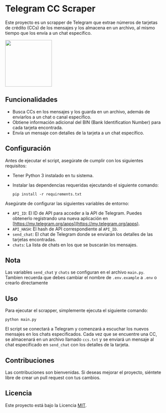 # Telegram CC Scraper

Este proyecto es un scrapper de Telegram que extrae números de tarjetas de crédito (CCs) de los mensajes y los almacena en un archivo, al mismo tiempo que los envía a un chat específico.

<img src="https://brandslogos.com/wp-content/uploads/images/large/python-logo.png" width="150px">

## Funcionalidades

- Busca CCs en los mensajes y los guarda en un archivo, además de enviarlos a un chat o canal específico.
- Obtiene información adicional del BIN (Bank Identification Number) para cada tarjeta encontrada.
- Envía un mensaje con detalles de la tarjeta a un chat específico.

## Configuración

Antes de ejecutar el script, asegúrate de cumplir con los siguientes requisitos:

- Tener Python 3 instalado en tu sistema.
- Instalar las dependencias requeridas ejecutando el siguiente comando:

  ```
  pip install -r requirements.txt
  ```

Asegúrate de configurar las siguientes variables de entorno:

- `API_ID`: El ID de API para acceder a la API de Telegram. Puedes obtenerlo registrando una nueva aplicación en [https://my.telegram.org/apps](https://my.telegram.org/apps).
- `API_HASH`: El hash de API correspondiente al `API_ID`.
- `send_chat`: El chat de Telegram donde se enviarán los detalles de las tarjetas encontradas.
- `chats`: La lista de chats en los que se buscarán los mensajes.

## Nota

Las variables `send_chat` y `chats` se configuran en el archivo `main.py`.
Tambien recuerda que debes cambiar el nombre de `.env.example` a `.env` o crearlo directamente

## Uso

Para ejecutar el scrapper, simplemente ejecuta el siguiente comando:

```
python main.py
```

El script se conectará a Telegram y comenzará a escuchar los nuevos mensajes en los chats especificados. Cada vez que se encuentre una CC, se almacenará en un archivo llamado `ccs.txt` y se enviará un mensaje al chat especificado en `send_chat` con los detalles de la tarjeta.

## Contribuciones

Las contribuciones son bienvenidas. Si deseas mejorar el proyecto, siéntete libre de crear un pull request con tus cambios.

## Licencia

Este proyecto está bajo la Licencia [MIT](LICENSE).
